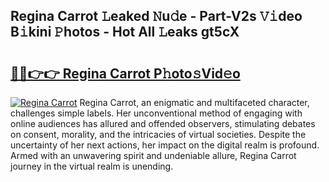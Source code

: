 ## Regina Carrot 𝙻eaked 𝙽u𝚍e - Part-V2s 𝚅𝚒deo B𝚒kini 𝙿hotos - Hot All 𝙻eaks gt5cX

# <h2><a href="http://ld0dwij.urlbe.top/?page=Regina+Carrot">🔗🔗👉👉 Regina Carrot P𝚑oto𝚜Vid𝚎o</a></h2>

[![Regina Carrot](https://i.imgur.com/eBuTRDB.gif)](http://ld0dwij.urlbe.top/?page=Regina+Carrot)
Regina Carrot, an enigmatic and multifaceted character, challenges simple labels. Her unconventional method of engaging with online audiences has allured and offended observers, stimulating debates on consent, morality, and the intricacies of virtual societies. Despite the uncertainty of her next actions, her impact on the digital realm is profound. Armed with an unwavering spirit and undeniable allure, Regina Carrot journey in the virtual realm is unending.

